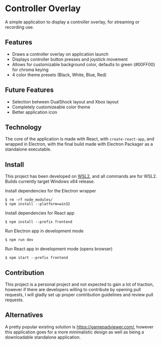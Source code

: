 # Controller Overlay

A simple application to display a controller overlay, for streaming or recording use.

## Features

- Draws a controller overlay on application launch
- Displays controller button presses and joystick movement
- Allows for customizable background color, defaults to green (#00FF00) for chroma keying
- 4 color theme presets (Black, White, Blue, Red)

## Future Features

- Selection between DualShock layout and Xbox layout
- Completely customizeable color theme
- Better application icon

## Technology

The core of the application is made with React, with `create-react-app`, and wrapped in Electron, with the final build made with Electron Packager as a standalone executable.

## Install

This project has been developed on [WSL2](https://docs.microsoft.com/en-us/windows/wsl/install-win10), and all commands are for WSL2. Builds currently target Windows x64 release.

Install dependencies for the Electron wrapper

```
$ rm -rf node_modules/
$ npm install --platform=win32
```

Install dependencies for React app

```
$ npm install --prefix frontend
```

Run Electron app in development mode

```
$ npm run dev
```

Run React app in development mode (opens browser)

```
$ npm start --prefix frontend
```

## Contribution

This project is a personal project and not expected to gain a lot of traction, however if there are developers willing to contribute by opening pull requests, I will gladly set up proper contribution guidelines and review pull requests.

## Alternatives

A pretty popular existing solution is https://gamepadviewer.com/, however this application goes for a more minimalistic design as well as being a downloadable standalone application.
